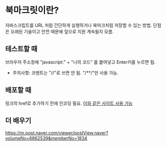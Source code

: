 # 북마크릿이란?

자바스크립트를 URL 처럼 간단하게 실행하거나 북마크처럼 저장할 수 있는 방법. 단점은 오래된 기술이고 안전 때문에 앞으로 지원 계속될지 모름.

## 테스트할 때

브라우저 주소창에 "javascript:" + "나의 코드" 를 붙여넣고 Enter키를 누르면 됨.
- 주의사항: 코멘트는 "//"로 쓰면 안 됨. "/**/"만 사용 가능.

## 배포할 때

링크의 href로 추가하기 전에 인코딩 필요. [이와 같은 사이트 사용 가능](https://www.urlencoder.org/)

## 더 배우기

https://m.post.naver.com/viewer/postView.naver?volumeNo=6862539&memberNo=1834

